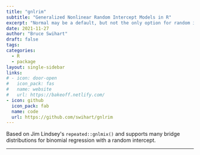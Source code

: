 ```yaml
---
title: "gnlrim"
subtitle: "Generalized Nonlinear Random Intercept Models in R"
excerpt: "Normal may be a default, but not the only option for random intercept distributions."
date: 2021-11-27
author: "Bruce Swihart"
draft: false
tags:
categories:
  - R
  - package
layout: single-sidebar
links:
# - icon: door-open
#   icon_pack: fas
#   name: website
#   url: https://bakeoff.netlify.com/
- icon: github
  icon_pack: fab
  name: code
  url: https://github.com/swihart/gnlrim
---
```


Based on Jim Lindsey's `repeated::gnlmix()` and supports many bridge distributions for binomial regression with a random intercept.

---

